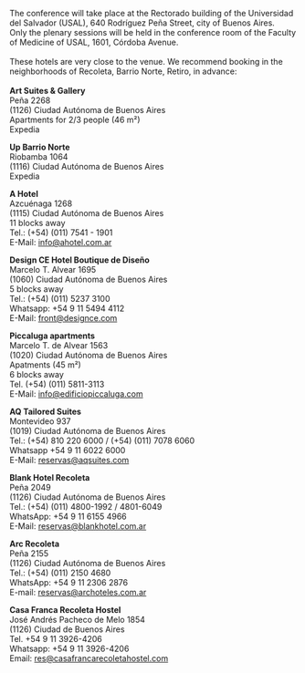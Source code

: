 The conference will take place at the Rectorado building of the Universidad del Salvador (USAL), 640 Rodríguez Peña Street, city of Buenos Aires.<br>
Only the plenary sessions will be held in the conference room of the Faculty of Medicine of USAL, 1601,  Córdoba Avenue.<br>
<br>
These hotels are very close to the venue. We recommend booking in the neighborhoods of Recoleta, Barrio Norte, Retiro, in advance:<br>
<br>
**Art Suites & Gallery**<br>
Peña 2268<br>
(1126) Ciudad Autónoma de Buenos Aires<br>
Apartments for 2/3 people (46 m²)<br>
Expedia<br>

**Up Barrio Norte**<br>
Riobamba 1064<br>
(1116) Ciudad Autónoma de Buenos Aires<br>
Expedia<br>

**A Hotel**<br>
Azcuénaga 1268<br>
(1115) Ciudad Autónoma de Buenos Aires<br>
11 blocks away<br>
Tel.: (+54) (011) 7541 - 1901<br>
E-Mail: info@ahotel.com.ar<br>

**Design CE Hotel Boutique de Diseño**<br>
Marcelo T. Alvear 1695<br> 
(1060) Ciudad Autónoma de Buenos Aires<br>
5 blocks away<br>
Tel.: (+54) (011) 5237 3100<br>
Whatsapp: +54 9 11 5494 4112<br>
E-Mail: front@designce.com<br>

**Piccaluga apartments**<br>
Marcelo T. de Alvear 1563<br> 
(1020) Ciudad Autónoma de Buenos Aires<br>
Apatments (45 m²)<br>
6 blocks away<br>
Tel. (+54) (011) 5811-3113<br>
E-Mail: info@edificiopiccaluga.com<br> 

**AQ Tailored Suites**<br>
Montevideo 937<br> 
(1019) Ciudad Autónoma de Buenos Aires<br>
Tel.: (+54) 810 220 6000 / (+54) (011) 7078 6060<br>
Whatsapp +54 9 11 6022 6000<br>
E-Mail: reservas@aqsuites.com<br>

**Blank Hotel Recoleta**<br>
Peña 2049<br>
(1126) Ciudad Autónoma de Buenos Aires<br>
Tel.: (+54) (011) 4800-1992 / 4801-6049<br>
WhatsApp: +54 9 11 6155 4966<br>
E-Mail: reservas@blankhotel.com.ar<br> 

**Arc Recoleta**<br>
Peña 2155<br>
(1126) Ciudad Autónoma de Buenos Aires<br>
Tel.: (+54) (011)  2150 4680<br>
WhatsApp: +54 9 11 2306 2876<br>
E-mail: reservas@archoteles.com.ar<br>

**Casa Franca Recoleta Hostel**<br>
José Andrés Pacheco de Melo 1854<br>
(1126) Ciudad de Buenos Aires<br>
Tel.  +54 9 11 3926-4206<br>
Whatsapp: +54 9 11 3926-4206<br>
Email: res@casafrancarecoletahostel.com<br>


